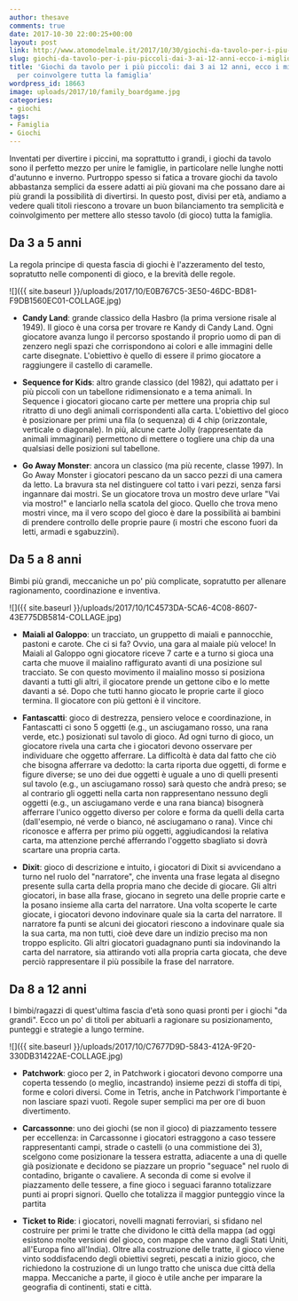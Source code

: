 ```yaml
---
author: thesave
comments: true
date: 2017-10-30 22:00:25+00:00
layout: post
link: http://www.atomodelmale.it/2017/10/30/giochi-da-tavolo-per-i-piu-piccoli-dai-3-ai-12-anni-ecco-i-migliori-titoli-per-coinvolgere-tutta-la-famiglia/
slug: giochi-da-tavolo-per-i-piu-piccoli-dai-3-ai-12-anni-ecco-i-migliori-titoli-per-coinvolgere-tutta-la-famiglia
title: 'Giochi da tavolo per i più piccoli: dai 3 ai 12 anni, ecco i migliori titoli
  per coinvolgere tutta la famiglia'
wordpress_id: 18663
image: uploads/2017/10/family_boardgame.jpg
categories:
- giochi
tags:
- Famiglia
- Giochi
---
```


Inventati per divertire i piccini, ma soprattutto i grandi, i giochi da tavolo sono il perfetto mezzo per unire le famiglie, in particolare nelle lunghe notti d'autunno e inverno. Purtroppo spesso si fatica a trovare giochi da tavolo abbastanza semplici da essere adatti ai più giovani ma che possano dare ai più grandi la possibilità di divertirsi. In questo post, divisi per età, andiamo a vedere quali titoli riescono a trovare un buon bilanciamento tra semplicità e coinvolgimento per mettere allo stesso tavolo (di gioco) tutta la famiglia.

## Da 3 a 5 anni

La regola principe di questa fascia di giochi è l'azzeramento del testo, sopratutto nelle componenti di gioco, e la brevità delle regole.

![]({{ site.baseurl }}/uploads/2017/10/E0B767C5-3E50-46DC-BD81-F9DB1560EC01-COLLAGE.jpg)

  * **Candy Land**: grande classico della Hasbro (la prima versione risale al 1949). Il gioco è una corsa per trovare re Kandy di Candy Land. Ogni giocatore avanza lungo il percorso spostando il proprio uomo di pan di zenzero negli spazi che corrispondono ai colori e alle immagini delle carte disegnate. L'obiettivo è quello di essere il primo giocatore a raggiungere il castello di caramelle.

  * **Sequence for Kids**: altro grande classico (del 1982), qui adattato per i più piccoli con un tabellone ridimensionato e a tema animali. In Sequence i giocatori giocano carte per mettere una propria chip sul ritratto di uno degli animali corrispondenti alla carta. L'obiettivo del gioco è posizionare per primi una fila (o sequenza) di 4 chip (orizzontale, verticale o diagonale). In più, alcune carte Jolly (rappresentate da animali immaginari) permettono di mettere o togliere una chip da una qualsiasi delle posizioni sul tabellone.

  * **Go Away Monster**: ancora un classico (ma più recente, classe 1997). In Go Away Monster i giocatori pescano da un sacco pezzi di una camera da letto. La bravura sta nel distinguere col tatto i vari pezzi, senza farsi ingannare dai mostri. Se un giocatore trova un mostro deve urlare "Vai via mostro!" e lanciarlo nella scatola del gioco. Quello che trova meno mostri vince, ma il vero scopo del gioco è dare la possibilità ai bambini di prendere controllo delle proprie paure (i mostri che escono fuori da letti, armadi e sgabuzzini).

## Da 5 a 8 anni

Bimbi più grandi, meccaniche un po' più complicate, sopratutto per allenare ragionamento, coordinazione e inventiva.

![]({{ site.baseurl }}/uploads/2017/10/1C4573DA-5CA6-4C08-8607-43E775DB5814-COLLAGE.jpg)

  * **Maiali al Galoppo**: un tracciato, un gruppetto di maiali e pannocchie, pastoni e carote. Che ci si fa? Ovvio, una gara al maiale più veloce! In Maiali al Galoppo ogni giocatore riceve 7 carte e a turno si gioca una carta che muove il maialino raffigurato avanti di una posizione sul tracciato. Se con questo movimento il maialino mosso si posiziona davanti a tutti gli altri, il giocatore prende un gettone cibo e lo mette davanti a sé. Dopo che tutti hanno giocato le proprie carte il gioco termina. Il giocatore con più gettoni è il vincitore.

  * **Fantascatti**: gioco di destrezza, pensiero veloce e coordinazione, in Fantascatti ci sono 5 oggetti (e.g., un asciugamano rosso, una rana verde, etc.) posizionati sul tavolo di gioco. Ad ogni turno di gioco, un giocatore rivela una carta che i giocatori devono osservare per individuare che oggetto afferrare. La difficoltà è data dal fatto che ciò che bisogna afferrare va dedotto: la carta riporta due oggetti, di forme e figure diverse; se uno dei due oggetti è uguale a uno di quelli presenti sul tavolo (e.g., un asciugamano rosso) sarà questo che andrà preso; se al contrario gli oggetti nella carta non rappresentano nessuno degli oggetti (e.g., un asciugamano verde e una rana bianca) bisognerà afferrare l'unico oggetto diverso per colore e forma da quelli della carta (dall'esempio, né verde o bianco, né asciugamano o rana). Vince chi riconosce e afferra per primo più oggetti, aggiudicandosi la relativa carta, ma attenzione perché afferrando l'oggetto sbagliato si dovrà scartare una propria carta.

  * **Dixit**: gioco di descrizione e intuito, i giocatori di Dixit si avvicendano a turno nel ruolo del "narratore", che inventa una frase legata al disegno presente sulla carta della propria mano che decide di giocare. Gli altri giocatori, in base alla frase, giocano in segreto una delle proprie carte e la posano insieme alla carta del narratore. Una volta scoperte le carte giocate, i giocatori devono indovinare quale sia la carta del narratore. Il narratore fa punti se alcuni dei giocatori riescono a indovinare quale sia la sua carta, ma non tutti, cioè deve dare un indizio preciso ma non troppo esplicito. Gli altri giocatori guadagnano punti sia indovinando la carta del narratore, sia attirando voti alla propria carta giocata, che deve perciò rappresentare il più possibile la frase del narratore.

## Da 8 a 12 anni

I bimbi/ragazzi di quest'ultima fascia d'età sono quasi pronti per i giochi "da grandi". Ecco un po' di titoli per abituarli a ragionare su posizionamento, punteggi e strategie a lungo termine.

![]({{ site.baseurl }}/uploads/2017/10/C7677D9D-5843-412A-9F20-330DB31422AE-COLLAGE.jpg)

  * **Patchwork**: gioco per 2, in Patchwork i giocatori devono comporre una coperta tessendo (o meglio, incastrando) insieme pezzi di stoffa di tipi, forme e colori diversi. Come in Tetris, anche in Patchwork l'importante è non lasciare spazi vuoti. Regole super semplici ma per ore di buon divertimento.

  * **Carcassonne**: uno dei giochi (se non il gioco) di piazzamento tessere per eccellenza: in Carcassonne i giocatori estraggono a caso tessere rappresentanti campi, strade o castelli (o una commistione dei 3), scelgono come posizionare la tessera estratta, adiacente a una di quelle già posizionate e decidono se piazzare un proprio "seguace" nel ruolo di contadino, brigante o cavaliere. A seconda di come si evolve il piazzamento delle tessere, a fine gioco i seguaci faranno totalizzare punti ai propri signori. Quello che totalizza il maggior punteggio vince la partita

  * **Ticket to Ride**: i giocatori, novelli magnati ferroviari, si sfidano nel costruire per primi le tratte che dividono le città della mappa (ad oggi esistono molte versioni del gioco, con mappe che vanno dagli Stati Uniti, all'Europa fino all'India). Oltre alla costruzione delle tratte, il gioco viene vinto soddisfacendo degli obiettivi segreti, pescati a inizio gioco, che richiedono la costruzione di un lungo tratto che unisca due città della mappa. Meccaniche a parte, il gioco è utile anche per imparare la geografia di continenti, stati e città.

